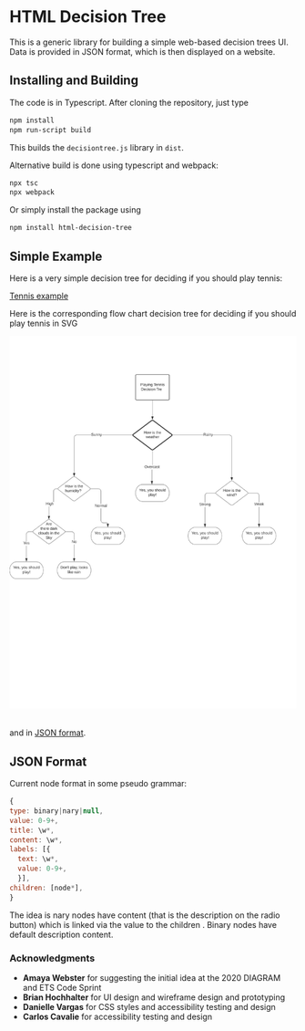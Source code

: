 # HTML Decision Tree

This is a generic library for building a simple web-based decision trees UI.
Data is provided in JSON format, which is then displayed on a website.


## Installing and Building

The code is in Typescript. After cloning the repository, just type

``` Bash
npm install
npm run-script build
```

This builds the `decisiontree.js` library in `dist`.

Alternative build is done using typescript and webpack:

``` Bash
npx tsc
npx webpack
```

Or simply install the package using 

``` Bash
npm install html-decision-tree
```

## Simple Example

Here is a very simple decision tree for deciding if you should play tennis:

[Tennis example](https://diagram-codesprint.github.io/2020-Image-Description-Decision-Tree/samples/tennis.html)

Here is the corresponding flow chart decision tree for deciding if you should play tennis in SVG

![Alt Tennis Decision Tree](./samples/tennis.svg)
<img sre="./samples/tennis.svg">

and in [JSON format](./samples/tennis.json).


## JSON Format

Current node format in some pseudo grammar:

```Javascript
{
type: binary|nary|null,
value: 0-9+,
title: \w*,
content: \w*,
labels: [{
  text: \w*,
  value: 0-9+,
  }],
children: [node*],
}
```

The idea is nary nodes have content (that is the description on the radio
button) which is linked via the value to the children . Binary nodes have
default description content.

### Acknowledgments

* **Amaya Webster** for suggesting the initial idea at the 2020 DIAGRAM and ETS Code Sprint
* **Brian Hochhalter** for UI design and wireframe design and prototyping
* **Danielle Vargas** for CSS styles and accessibility testing and design
* **Carlos Cavalie** for accessibility testing and design

